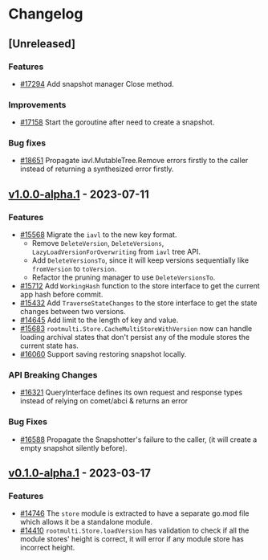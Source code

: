 <!--
Guiding Principles:
Changelogs are for humans, not machines.
There should be an entry for every single version.
The same types of changes should be grouped.
Versions and sections should be linkable.
The latest version comes first.
The release date of each version is displayed.
Mention whether you follow Semantic Versioning.
Usage:
Change log entries are to be added to the Unreleased section under the
appropriate stanza (see below). Each entry should ideally include a tag and
the Github issue reference in the following format:
* (<tag>) [#<issue-number>] Changelog message.
Types of changes (Stanzas):
"Features" for new features.
"Improvements" for changes in existing functionality.
"Deprecated" for soon-to-be removed features.
"Bug Fixes" for any bug fixes.
"API Breaking" for breaking exported APIs used by developers building on SDK.
Ref: https://keepachangelog.com/en/1.0.0/
-->

# Changelog

## [Unreleased]

### Features

* [#17294](https://github.com/cosmos/cosmos-sdk/pull/17294) Add snapshot manager Close method.
 
### Improvements

* [#17158](https://github.com/cosmos/cosmos-sdk/pull/17158) Start the goroutine after need to create a snapshot.

### Bug fixes

* [#18651](https://github.com/cosmos/cosmos-sdk/pull/18651) Propagate iavl.MutableTree.Remove errors firstly to the caller instead of returning a synthesized error firstly.


## [v1.0.0-alpha.1](https://github.com/cosmos/cosmos-sdk/releases/tag/store%2Fv1.0.0-alpha.1) - 2023-07-11

### Features

* [#15568](https://github.com/cosmos/cosmos-sdk/pull/15568) Migrate the `iavl` to the new key format.
  * Remove `DeleteVersion`, `DeleteVersions`, `LazyLoadVersionForOverwriting` from `iavl` tree API.
  * Add `DeleteVersionsTo`, since it will keep versions sequentially like `fromVersion` to `toVersion`.
  * Refactor the pruning manager to use `DeleteVersionsTo`.
* [#15712](https://github.com/cosmos/cosmos-sdk/pull/15712) Add `WorkingHash` function to the store interface  to get the current app hash before commit.
* [#15432](https://github.com/cosmos/cosmos-sdk/pull/15432) Add `TraverseStateChanges` to the store interface to get the state changes between two versions.
* [#14645](https://github.com/cosmos/cosmos-sdk/pull/14645) Add limit to the length of key and value.
* [#15683](https://github.com/cosmos/cosmos-sdk/pull/15683) `rootmulti.Store.CacheMultiStoreWithVersion` now can handle loading archival states that don't persist any of the module stores the current state has.
* [#16060](https://github.com/cosmos/cosmos-sdk/pull/16060) Support saving restoring snapshot locally.

### API Breaking Changes

* [#16321](https://github.com/cosmos/cosmos-sdk/pull/16321) QueryInterface defines its own request and response types instead of relying on comet/abci & returns an error

### Bug Fixes

* [#16588](https://github.com/cosmos/cosmos-sdk/pull/16588) Propagate the Snapshotter's failure to the caller, (it will create a empty snapshot silently before).

## [v0.1.0-alpha.1](https://github.com/cosmos/cosmos-sdk/releases/tag/store%2Fv0.1.0-alpha.1) - 2023-03-17

### Features

* [#14746](https://github.com/cosmos/cosmos-sdk/pull/14746) The `store` module is extracted to have a separate go.mod file which allows it be a standalone module.
* [#14410](https://github.com/cosmos/cosmos-sdk/pull/14410) `rootmulti.Store.loadVersion` has validation to check if all the module stores' height is correct, it will error if any module store has incorrect height.
